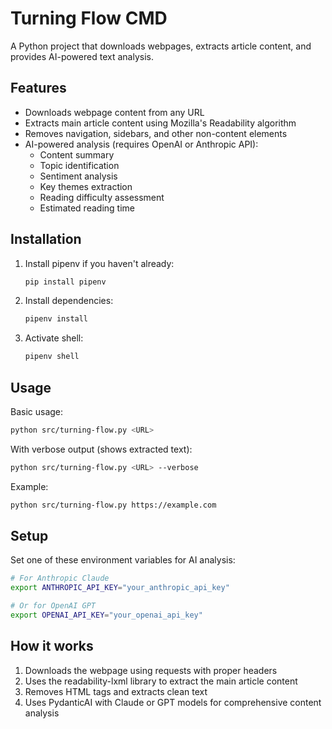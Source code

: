 # Turning Flow CMD

A Python project that downloads webpages, extracts article content, and provides AI-powered text analysis.

## Features

- Downloads webpage content from any URL
- Extracts main article content using Mozilla's Readability algorithm
- Removes navigation, sidebars, and other non-content elements
- AI-powered analysis (requires OpenAI or Anthropic API):
  - Content summary
  - Topic identification
  - Sentiment analysis
  - Key themes extraction
  - Reading difficulty assessment
  - Estimated reading time

## Installation

1. Install pipenv if you haven't already:
   ```bash
   pip install pipenv
   ```

2. Install dependencies:
   ```bash
   pipenv install
   ```

3. Activate shell:
   ```bash
   pipenv shell
   ```


## Usage

Basic usage:
```bash
python src/turning-flow.py <URL>
```

With verbose output (shows extracted text):
```bash
python src/turning-flow.py <URL> --verbose
```


Example:
```bash
python src/turning-flow.py https://example.com
```

## Setup

Set one of these environment variables for AI analysis:

```bash
# For Anthropic Claude
export ANTHROPIC_API_KEY="your_anthropic_api_key"

# Or for OpenAI GPT
export OPENAI_API_KEY="your_openai_api_key"
```

## How it works

1. Downloads the webpage using requests with proper headers
2. Uses the readability-lxml library to extract the main article content
3. Removes HTML tags and extracts clean text
4. Uses PydanticAI with Claude or GPT models for comprehensive content analysis